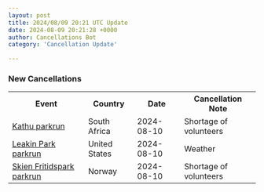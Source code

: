 ```yaml
---
layout: post
title: 2024/08/09 20:21 UTC Update
date: 2024-08-09 20:21:28 +0000
author: Cancellations Bot
category: 'Cancellation Update'

---
```


<h3>New Cancellations</h3>
<div class='hscrollable'>
<table style='width: 100%'>
    <tr>
        <th>Event</th>
        <th>Country</th>
        <th>Date</th>
        <th>Cancellation Note</th>
    </tr>
    <tr>
        <td><a href="https://www.parkrun.co.za/kathu">Kathu parkrun</a></td>
        <td>South Africa</td>
        <td>2024-08-10</td>
        <td>Shortage of volunteers</td>
    </tr>
    <tr>
        <td><a href="https://www.parkrun.us/leakinpark">Leakin Park parkrun</a></td>
        <td>United States</td>
        <td>2024-08-10</td>
        <td>Weather</td>
    </tr>
    <tr>
        <td><a href="https://www.parkrun.no/skienfritidspark">Skien Fritidspark parkrun</a></td>
        <td>Norway</td>
        <td>2024-08-10</td>
        <td>Shortage of volunteers</td>
    </tr>
</table>
</div>

